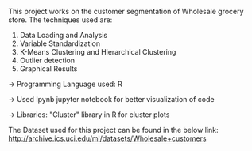 
This project works on the customer segmentation of Wholesale grocery store. The techniques used are:

1) Data Loading and Analysis
2) Variable Standardization
3) K-Means Clustering and Hierarchical Clustering 
4) Outlier detection
5) Graphical Results

-> Programming Language used: R

-> Used Ipynb jupyter notebook for better visualization of code

-> Libraries: "Cluster" library in R for cluster plots

The Dataset used for this project can be found in the below link:
http://archive.ics.uci.edu/ml/datasets/Wholesale+customers
